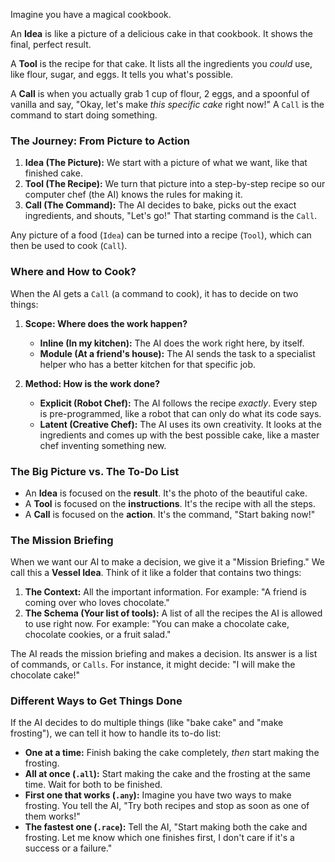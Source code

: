 Imagine you have a magical cookbook.

An **Idea** is like a picture of a delicious cake in that cookbook. It shows the final, perfect result.

A **Tool** is the recipe for that cake. It lists all the ingredients you *could* use, like flour, sugar, and eggs. It tells you what's possible.

A **Call** is when you actually grab 1 cup of flour, 2 eggs, and a spoonful of vanilla and say, "Okay, let's make *this specific cake* right now!" A `Call` is the command to start doing something.

### The Journey: From Picture to Action

1.  **Idea (The Picture):** We start with a picture of what we want, like that finished cake.
2.  **Tool (The Recipe):** We turn that picture into a step-by-step recipe so our computer chef (the AI) knows the rules for making it.
3.  **Call (The Command):** The AI decides to bake, picks out the exact ingredients, and shouts, "Let's go!" That starting command is the `Call`.

Any picture of a food (`Idea`) can be turned into a recipe (`Tool`), which can then be used to cook (`Call`).

### Where and How to Cook?

When the AI gets a `Call` (a command to cook), it has to decide on two things:

1.  **Scope: Where does the work happen?**
    *   **Inline (In my kitchen):** The AI does the work right here, by itself.
    *   **Module (At a friend's house):** The AI sends the task to a specialist helper who has a better kitchen for that specific job.

2.  **Method: How is the work done?**
    *   **Explicit (Robot Chef):** The AI follows the recipe *exactly*. Every step is pre-programmed, like a robot that can only do what its code says.
    *   **Latent (Creative Chef):** The AI uses its own creativity. It looks at the ingredients and comes up with the best possible cake, like a master chef inventing something new.

### The Big Picture vs. The To-Do List

*   An **Idea** is focused on the **result**. It's the photo of the beautiful cake.
*   A **Tool** is focused on the **instructions**. It's the recipe with all the steps.
*   A **Call** is focused on the **action**. It's the command, "Start baking now!"

### The Mission Briefing

When we want our AI to make a decision, we give it a "Mission Briefing." We call this a **Vessel Idea**. Think of it like a folder that contains two things:

1.  **The Context:** All the important information. For example: "A friend is coming over who loves chocolate."
2.  **The Schema (Your list of tools):** A list of all the recipes the AI is allowed to use right now. For example: "You can make a chocolate cake, chocolate cookies, or a fruit salad."

The AI reads the mission briefing and makes a decision. Its answer is a list of commands, or `Calls`. For instance, it might decide: "I will make the chocolate cake!"

### Different Ways to Get Things Done

If the AI decides to do multiple things (like "bake cake" and "make frosting"), we can tell it how to handle its to-do list:

*   **One at a time:** Finish baking the cake completely, *then* start making the frosting.
*   **All at once (`.all`):** Start making the cake and the frosting at the same time. Wait for both to be finished.
*   **First one that works (`.any`):** Imagine you have two ways to make frosting. You tell the AI, "Try both recipes and stop as soon as one of them works!"
*   **The fastest one (`.race`):** Tell the AI, "Start making both the cake and frosting. Let me know which one finishes first, I don't care if it's a success or a failure."